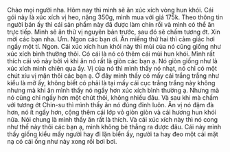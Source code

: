 Chào mọi người nha. Hôm nay thì mình sẽ ăn xúc xích vòng hun khói. Cái gói này là xúc xích vị heo, nặng 350g, mình mua với giá 175k. Theo thông tin người bán ấy thì cái sản phẩm này đã được làm chín rồi và mình có thể ăn trực tiếp. Mình sẽ ăn thử vị nguyên bản trước, sau đó sẽ chấm tương ớt. Xin mời các bạn nha. Ưm. Ngon các bạn ơi. Ăn miếng thứ hai thì cảm giác hơi ngấy một tí. Ngon. Cái xúc xích hun khói này thì mùi của nó cũng giống như xúc xích bình thường thôi. Có cái là nó có thêm cái mùi hun khói. Mình rất thích cái vỏ này bởi vì khi ăn nó rất là giòn các bạn ạ. Nó giòn giống như là xúc xích mình chiên qua ấy. Vị của nó thì mình thấy nó nhạt, nó chỉ có một chút xíu vị mặn thôi các bạn ạ. Ở đây mình thấy có mấy cái trắng trắng như kiểu là mỡ ấy, không biết có phải là tại mấy cái cục trắng trắng này không nhưng mà khi ăn mình thấy nó ngấy hơn xúc xích bình thường ạ. Nhưng mà nó cũng chỉ ngấy hơn một chút thôi, không nhiều đâu. Và sau khi mà chấm với tương ớt Chin-su thì mình thấy ăn nó đúng đỉnh luôn. Ăn vị nó đậm đà hơn, nó ít ngấy hơn, cộng thêm cái lớp vỏ giòn giòn và cái hương hun khói nữa. Nói chung là mình thấy ăn rất là thích. Và cái xúc xích này thì nó cong như thế này thôi các bạn ạ, mình không bẻ thẳng ra được đâu. Cái này mình thấy giống kiểu mấy người hay đi lặn biển ấy, người ta hay đeo một cái mặt nạ có cái ống như này xong rồi bơi bơi.